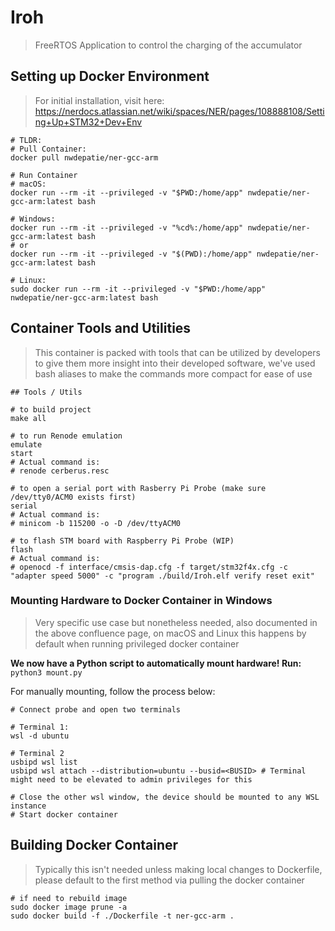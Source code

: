 # Iroh
> FreeRTOS Application to control the charging of the accumulator

## Setting up Docker Environment
> For initial installation, visit here: https://nerdocs.atlassian.net/wiki/spaces/NER/pages/108888108/Setting+Up+STM32+Dev+Env

```
# TLDR:
# Pull Container:
docker pull nwdepatie/ner-gcc-arm

# Run Container
# macOS: 
docker run --rm -it --privileged -v "$PWD:/home/app" nwdepatie/ner-gcc-arm:latest bash

# Windows:
docker run --rm -it --privileged -v "%cd%:/home/app" nwdepatie/ner-gcc-arm:latest bash
# or
docker run --rm -it --privileged -v "$(PWD):/home/app" nwdepatie/ner-gcc-arm:latest bash

# Linux:
sudo docker run --rm -it --privileged -v "$PWD:/home/app" nwdepatie/ner-gcc-arm:latest bash
```
## Container Tools and Utilities
> This container is packed with tools that can be utilized by developers to give them more insight into their developed software, we've used bash aliases to make the commands more compact for ease of use
```
## Tools / Utils

# to build project
make all

# to run Renode emulation
emulate
start
# Actual command is:
# renode cerberus.resc

# to open a serial port with Rasberry Pi Probe (make sure /dev/tty0/ACM0 exists first)
serial
# Actual command is:
# minicom -b 115200 -o -D /dev/ttyACM0

# to flash STM board with Raspberry Pi Probe (WIP)
flash
# Actual command is:
# openocd -f interface/cmsis-dap.cfg -f target/stm32f4x.cfg -c "adapter speed 5000" -c "program ./build/Iroh.elf verify reset exit"
```
### Mounting Hardware to Docker Container in Windows
> Very specific use case but nonetheless needed, also documented in the above confluence page, on macOS and Linux this happens by default when running privileged docker container

**We now have a Python script to automatically mount hardware! Run:** `python3 mount.py`

For manually mounting, follow the process below:
```
# Connect probe and open two terminals

# Terminal 1:
wsl -d ubuntu

# Terminal 2
usbipd wsl list
usbipd wsl attach --distribution=ubuntu --busid=<BUSID> # Terminal might need to be elevated to admin privileges for this

# Close the other wsl window, the device should be mounted to any WSL instance
# Start docker container
```
## Building Docker Container
>  Typically this isn't needed unless making local changes to Dockerfile, please default to the first method via pulling the docker container
```
# if need to rebuild image
sudo docker image prune -a
sudo docker build -f ./Dockerfile -t ner-gcc-arm .
```
